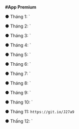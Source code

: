 **#App Premium**

● Tháng 1: `

● Tháng 2: `

● Tháng 3: `

● Tháng 4: `

● Tháng 5: `

● Tháng 6: `

● Tháng 7: `

● Tháng 8: `

● Tháng 9: `

● Tháng 10: `

● Tháng 11: `https://git.io/J27a9`

● Thấng 12: `
